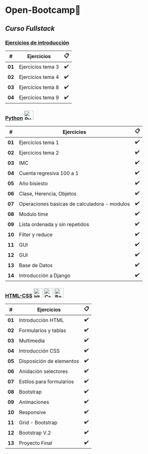 # Open-Bootcamp📌 

## _Curso Fullstack_


### [Ejercicios de introducción](https://github.com/JGRoldan/Open-Bootcamp/tree/main/EjerciciosDeIntroduccion)

| # | Ejercicios | :clipboard: |
| :--: | :--: | :--: |
| **01**  | Ejercicios tema 3 | :heavy_check_mark: |
| **02**  | Ejercicios tema 4  | :heavy_check_mark: |
| **03**  | Ejercicios tema 8  | :heavy_check_mark: |
| **04**  | Ejercicios tema 9  | :heavy_check_mark: |


### [Python](https://github.com/JGRoldan/Open-Bootcamp/tree/main/Python)  <img src="https://user-images.githubusercontent.com/71336562/217598315-24851986-a2de-4e42-8d88-00c79a6e1cba.png" alt="Python logo" style="width: 30px; height: 30px;"/>

| # | Ejercicios | :clipboard: |
| :--: | -- | :--: |
| **01**  | Ejercicios tema 1 | :heavy_check_mark: |
| **02**  | Ejercicios tema 2  | :heavy_check_mark: |
| **03**  | IMC  | :heavy_check_mark: |
| **04**  | Cuenta regresiva 100 a 1  | :heavy_check_mark: |
| **05**  | Año bisiesto  | :heavy_check_mark: |
| **06**  | Clase, Herencia, Objetos  | :heavy_check_mark: |
| **07**  | Operaciones basicas de calculadora - modulos  | :heavy_check_mark: |
| **08**  | Modulo time  | :heavy_check_mark: |
| **09**  | Lista ordenada y sin repetidos  | :heavy_check_mark: |
| **10**  | Filter y reduce  | :heavy_check_mark: |
| **11**  | GUI  | :heavy_check_mark: |
| **12**  | GUI  | :heavy_check_mark: |
| **13**  | Base de Datos  | :heavy_check_mark: |
| **14**  | Introducción a Django  | :heavy_check_mark: |


### [HTML-CSS](https://github.com/JGRoldan/Open-Bootcamp/tree/main/Html-css)  <img src="https://user-images.githubusercontent.com/71336562/217598861-54088bbd-fc43-4aaa-afb7-1a7c2d91e3d2.png" alt="Html logo" style="width: 30px; height: 30px;"/>  <img src="https://user-images.githubusercontent.com/71336562/217598865-53d4f7ab-a030-4842-8100-742d4c134f93.svg" alt="Css logo" style="width: 30px; height: 30px;"/>  <img src="https://user-images.githubusercontent.com/71336562/217598874-17a22587-6468-45fa-8511-87c933f23cff.svg" alt="Bootstrap logo" style="width: 30px; height: 30px;"/>

| # | Ejercicios | :clipboard: |
| :--: | -- | :--: |
| **01**  | Introducción HTML | :heavy_check_mark: |
| **02**  | Formularios y tablas  | :heavy_check_mark: |
| **03**  | Multimedia  | :heavy_check_mark: |
| **04**  | Introducción CSS  | :heavy_check_mark: |
| **05**  | Disposición de elementos  | :heavy_check_mark: |
| **06**  | Anidación selectores  | :heavy_check_mark: |
| **07**  | Estilos para formularios  | :heavy_check_mark: |
| **08**  | Bootstrap  | :heavy_check_mark: |
| **09**  | Animaciones  | :heavy_check_mark: |
| **10**  | Responsive  | :heavy_check_mark: |
| **11**  | Grid - Bootstrap  | :heavy_check_mark: |
| **12**  | Bootstrap V.2  | :heavy_check_mark: |
| **13**  | Proyecto Final  | :heavy_check_mark: |